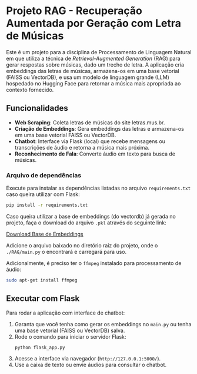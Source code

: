 # Projeto RAG - Recuperação Aumentada por Geração com Letra de Músicas

Este é um projeto para a disciplina de Processamento de Linguagem Natural em que utiliza a técnica de *Retrieval-Augmented Generation* (RAG) para gerar respostas sobre músicas, dado um trecho de letra. A aplicação cria embeddings das letras de músicas, armazena-os em uma base vetorial (FAISS ou VectorDB), e usa um modelo de linguagem grande (LLM) hospedado no Hugging Face para retornar a música mais apropriada ao contexto fornecido.

## Funcionalidades
- **Web Scraping**: Coleta letras de músicas do site letras.mus.br.
- **Criação de Embeddings**: Gera embeddings das letras e armazena-os em uma base vetorial FAISS ou VectorDB.
- **Chatbot**: Interface via Flask (local) que recebe mensagens ou transcrições de áudio e retorna a música mais próxima.
- **Reconhecimento de Fala**: Converte áudio em texto para busca de músicas.

### Arquivo de dependências

Execute para instalar as dependências listadas no arquivo `requirements.txt` caso queira utilizar com Flask:
```bash
pip install -r requirements.txt
```

Caso queira utilizar a base de embeddings (do vectordb) já gerada no projeto, faça o download do arquivo `.pkl` através do seguinte link:

[Download Base de Embeddings](https://drive.google.com/file/d/14GTpt9tGmAMHc8bpKxqetw6aL8sFu-iY/view)

Adicione o arquivo baixado no diretório raiz do projeto, onde o `./RAG/main.py` o encontrará e carregará para uso.

Adicionalmente, é preciso ter o `ffmpeg` instalado para processamento de áudio:

```bash
sudo apt-get install ffmpeg
```

## Executar com Flask

Para rodar a aplicação com interface de chatbot:

1. Garanta que você tenha como gerar os embeddings no `main.py` ou tenha uma base vetorial (FAISS ou VectorDB) salva.
2. Rode o comando para iniciar o servidor Flask:
    ```bash
    python flask_app.py
    ```
3. Acesse a interface via navegador (`http://127.0.0.1:5000/`).
4. Use a caixa de texto ou envie áudios para consultar o chatbot.
